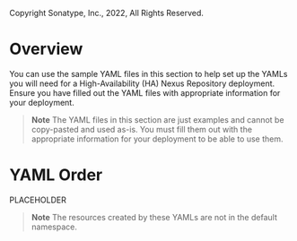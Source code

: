 Copyright Sonatype, Inc., 2022, All Rights Reserved.

# Overview
You can use the sample YAML files in this section to help set up the YAMLs you will need for a High-Availability (HA) Nexus Repository deployment. 
Ensure you have filled out the YAML files with appropriate information for your deployment.

> **Note** The YAML files in this section are just examples and cannot be copy-pasted and used as-is. You must fill them out with the appropriate information for your deployment to be able to use them.
# YAML Order
PLACEHOLDER

> **Note** The resources created by these YAMLs are not in the default namespace.
